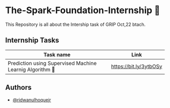 
# The-Spark-Foundation-Internship 🤝

This Repository is all about the Intership task of GRIP Oct,22 btach.

## Internship Tasks

| Task name            | Link                                                               |
| ----------------- | ------------------------------------------------------------------ |
| Prediction using Supervised Machine Learnig Algorithm 🔰 | https://bit.ly/3ytbOSy |




## Authors

- [@ridwanulhoquejr](https://github.com/ridwanulhoquejr)

